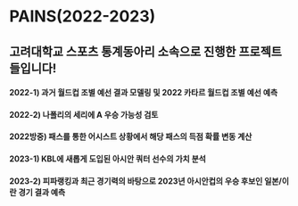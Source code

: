 # PAINS(2022-2023)
고려대학교 스포츠 통계동아리 소속으로 진행한 프로젝트들입니다!
-----
#### 2022-1) 과거 월드컵 조별 예선 결과 모델링 및 2022 카타르 월드컵 조별 예선 예측

#### 2022-2) 나폴리의 세리에 A 우승 가능성 검토

#### 2022방중) 패스를 통한 어시스트 상황에서 해당 패스의 득점 확률 변동 계산

#### 2023-1) KBL에 새롭게 도입된 아시안 쿼터 선수의 가치 분석

#### 2023-2) 피파랭킹과 최근 경기력의 바탕으로 2023년 아시안컵의 우승 후보인 일본/이란 경기 결과 예측

